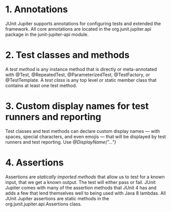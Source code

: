 # 1. Annotations
JUnit Jupiter supports annotations for configuring tests and extended the framework. All core annotations are located in the org.junit.jupiter.api package in the junit-jupiter-api module.

# 2. Test classes and methods
A *test method* is any instance method that is directly or meta-annotated with @Test, @RepeatedTest, @ParameterizedTest, @TestFactory, or @TestTemplate. A *test class* is any top level or static member class that contains at least one test method.

# 3. Custom display names for test runners and reporting
Test classes and test methods can declare custom display names — with spaces, special characters, and even emojis — that will be displayed by test runners and test reporting. Use *@DisplayName("...")*

# 4. Assertions
Assertions are  *statically imported methods* that allow us to test for a known input, that we get a known output. The test will either pass or fail. JUnit Jupiter comes with many of the assertion methods that JUnit 4 has and adds a few that lend themselves well to being used with Java 8 lambdas. All JUnit Jupiter assertions are static methods in the org.junit.jupiter.api.Assertions class.
